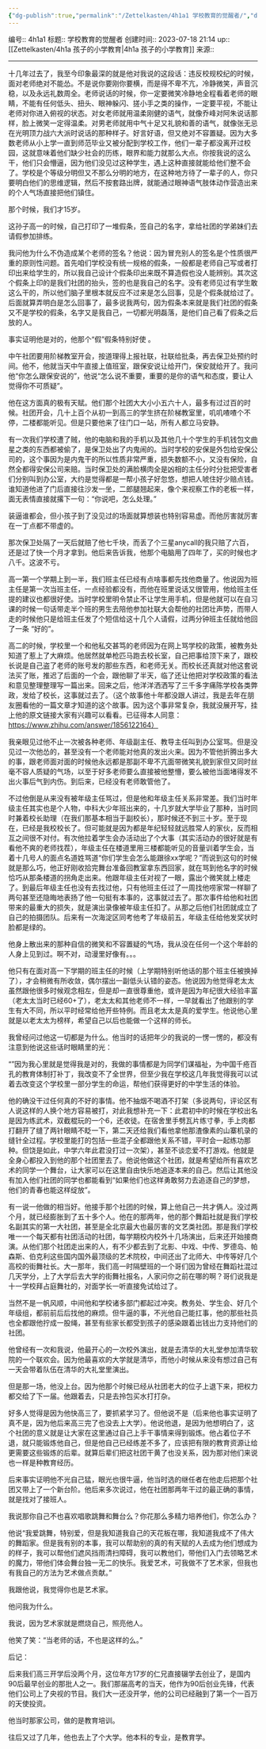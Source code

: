 ```yaml
---
{"dg-publish":true,"permalink":"/Zettelkasten/4h1a1 学校教育的觉醒者/","dgPassFrontmatter":true}
---
```


编号:: 4h1a1
标题:: 学校教育的觉醒者
创建时间:: 2023-07-18 21:14
up:: [[Zettelkasten/4h1a 孩子的小学教育\|4h1a 孩子的小学教育]]
来源:: 

---
十几年过去了，我至今印象最深的就是他对我说的这段话：违反校规校纪的时候，面对老师绝对不能怂。不是说你要刚你要横，而是得不卑不亢，冷静微笑，声音沉稳，以及永远礼数周全。老师说话的时候，你一定要微笑冷静地全程看着老师的眼睛，不能有任何低头、扭头、眼神躲闪、搓小手之类的操作，一定要平视，不能让老师对你进入俯视的状态。对女老师就用温柔刚健的语气，就像乔峰对阿朱说话那样，脸上微笑一定得温柔。对男老师就用中气十足又礼貌和善的语气，就像张无忌在光明顶力战六大派时说话的那种样子。好言好语，但又绝对不容置疑。因为大多数老师从小上学一直到师范毕业又被分配到学校工作，他们一辈子都没离开过校园，这就意味着他们缺少社会的历练，眼界和能力就那么大点。你按我说的这么干，他们只会懵逼，因为他们没见过这种学生，遇上这种直接就能给他们整不会了。学校是个等级分明但又不那么分明的地方，在这种地方待了一辈子的人，你只要明白他们的思维逻辑，然后不按套路出牌，就能通过眼神语气肢体动作营造出来的个人气场直接把他们镇住。

那个时候，我们才15岁。

这孙子高一的时候，自己打印了一堆假条，签自己的名字，拿给社团的学弟妹们去请假参加排练。

我问他为什么不伪造成某个老师的签名？他说：因为冒充别人的签名是个性质很严重的原则性问题。首先咱们学校没有统一规格的假条，一般都是老师自己写或者打印出来给学生的，所以我自己设计个假条印出来既不算造假也没人能辨别。其次这个假条上印的是我们社团的抬头，签的也是我自己的名字。没有老师见过有学生敢这么干的，所以他们脑子里根本就反应不过来是怎么回事，见是个假条就给过了。后面就算弄明白是怎么回事了，最多说我两句，因为假条本来就是我们社团的假条又不是学校的假条，名字又是我自己，一切都光明磊落，是他们自己看了假条之后放的人。

事实证明他是对的，他那个“假”假条特别好使 。

中午社团要用阶梯教室开会，按道理得上报社联，社联给批条，再去保卫处预约时间。他不，他就当天中午直接上值班室，跟保安说让给开门，保安就给开了。我问他“你怎么跟保安说的”，他说“怎么说不重要，重要的是你的语气和态度，要让人觉得你不可质疑”。

他在这方面真的极有天赋。他们那个社团大大小小五六十人，最多有过过百的时候。社团开会，几十上百个从初一到高三的学生挤在阶梯教室里，叽叽喳喳个不停，二楼都能听见。但是只要他来了往门口一站，所有人都立马安静。

有一次我们学校遭了贼，他的电脑和我的手机以及其他几十个学生的手机钱包文曲星之类的东西都被偷了，是保卫处出了内鬼闹的。当时学校的安保是外包给安保公司的，这个事因为是内鬼干的所以性质非常严重，损失数额不小，又没有保险，自然全都得安保公司来赔。当时保卫处的满脸横肉全是凶相的主任分时分批把受害者们分别叫到办公室，大约是觉得都是一帮小孩子好忽悠，想把人唬住好少赔点钱。谁知道他进了门后直接往沙发一坐，二郎腿翘起来，像个来视察工作的老板一样，面无表情直接就撂下一句：“你说吧，怎么处理。”

装逼谁都会，但小孩子到了没见过的场面就算想装也特别容易虚。而他厉害就厉害在一丁点都不带虚的。

那次保卫处隔了一天后就赔了他七千块，而丢了个三星anycall的我只赔了六百，还是过了快一个月才拿到。他后来告诉我，他那个电脑用了四年了，买的时候也才八千。这波不亏。

高一第一个学期上到一半，我们班主任已经有点啥事都先找他商量了。他说因为班主任是第一次当班主任，一点经验都没有，而他在班里说话又很管用，他给班主任提的建议也都很好使。当时学校里明令禁止不让学生用手机，但是他就可以在自习课的时候一句话带走半个班的男生去陪他参加社联大会帮他的社团壮声势，而带人走的时候他只是给班主任发了个短信给这十几个人请假，过两分钟班主任就给他回了一条 “好的”。

高二的时候，学校里一个和他私交甚笃的老师因为在网上骂学校的政策，被教务处知道了惹上了大麻烦。他居然就单枪匹马跑去校长室，自己把事给顶下来了，跟校长说是自己盗了老师的账号发的那些东西，和老师无关。而校长还真就对他这套说法买了账，推迟了后面的一个会，跟他聊了半天，临了还让他把对学校政策的看法和意见整理整理写一篇出来。回来之后，他洋洋洒洒写了三千多字痛陈学校各类弊政，发给了校长，这事就过去了。（这个故事他十年都没跟人讲过，我是去年在朋友圈看他的一篇文章才知道的这个故事。因为这个事非常复杂，我就没展开写，挂上他的原文链接大家有兴趣可以看看。已征得本人同意：https://www.zhihu.com/answer/1856122164）

我亲眼见过他不止一次被各种老师、年级副主任、教导主任叫到办公室骂。但是没见过一次他怂的，甚至没有一个老师能对他真的发出火来。因为不管他折腾出多大的事，跟老师面对面的时候他永远都是那副不卑不亢面带微笑礼貌到家但又同时丝毫不容人质疑的气场，以至于好多老师要么直接被他整懵，要么被他当面堵得发不出火事后气到内伤。到后来，已经没有老师敢管他了。

不过他倒是从来没有被年级主任骂过，但是他和年级主任关系非常差。我们当时年级主任其实也是个人物，中科大少年班出来的，十几岁就大学毕业了那种，当时同时兼着校长助理（在我们那基本相当于副校长），那时候还不到三十岁。至于现在，已经是我校校长了。但可能就是因为都是年纪轻轻就远胜常人的家伙，反而相互之间很不对付。有次他拉着学生会办活动出了个大事（其实活动办的很好就是有看他不爽的老师找茬），年级主任在楼道里用三楼都能听见的音量训着学生会，当着十几号人的面点名道姓骂道“你们学生会怎么能跟徐xx学呢？”而说到这句的时候就是那么巧，他正好刚收拾完舞台准备回教室拿东西回家，就在骂到他名字的时候恰巧从那条楼道的拐角走出来。他跟年级主任对视了一眼，露出个微笑就上楼走了。到最后年级主任也没有去找过他，只有他班主任过了一周找他唠家常一样聊了两句甚至还隐晦地表扬了他一句挺有本事的，这事就过去了。那次事件给他和社团带来的最重大的损失，就是演出录像被年级主任扣了。从那之后他们社团就成立了自己的拍摄团队。后来有一次海淀区同考他考了年级前五，年级主任给他发奖状时脸都是绿的。

他身上散出来的那种自信的微笑和不容置疑的气场，我从没在任何一个这个年龄的人身上见到过。啊不对，动漫里好像有。。。

他只有在面对高一下学期的班主任的时候（上学期特别听他话的那个班主任被换掉了），才会稍微有所收敛，偶尔摆出一副低头认错的姿态。他说因为他觉得老太太虽然跟他很多时候观念相左，但是却一直很尊重他，或许是因为年纪很大经验丰富（老太太当时已经60+了），老太太和其他老师不一样，一早就看出了他跟别的学生有大不同，所以平时经常给他开些特例。而且老太太是真的爱学生。他说他心里就是以老太太为榜样，希望自己以后也能做一个这样的师长。

我曾经问过他这一切都是为什么。他当时的话把年少的我说的一愣一愣的，都没有注意到他说这些话时眼睛里的光：

“”因为我心里就是觉得我是对的，我做的事情都是为同学们谋福祉，为中国千疮百孔的教育体制打补丁，我改变不了全世界，但至少我在学校这几年我觉得我可以试着去改变这个学校里一部分学生的命运，帮他们获得更好的中学生活的体验。

他的确没干过任何真的不好的事情。他不抽烟不喝酒不打架（多说两句，评论区有人说这样的人换个地方容易被打，对此我想补充一下：此君初中的时候在学校出名是因为练武术，双截棍玩的一个6，还收徒。在宿舍里手劈瓦片练寸拳，手上肉都打翻开了缝了两针眼睛不眨一下，第二天还给我们看他拿他那渣像素的山寨机录的缝针全过程。学校里能打的包括一些混子全都跟他关系不错，平时会一起练功那种。但饶是如此，中学六年此君没打过一次架），甚至不谈恋爱不打游戏。他就是全身心都投入到他的那个社团里去了。他说他做这个社团，就是希望给所有喜欢艺术的同学一个舞台，让大家可以在这里自由快乐地追逐本来的自己。然后让其他没有加入他们社团的同学也都能看到“如果他们也这样勇敢努力去追逐自己的梦想，他们的青春也能这样绽放”。

有一说一他做的相当好。他接手那个社团的时候，算上他自己一共才俩人。没过两个月，就已经膨胀到了五十多个人。他在的那两年，他的那个舞蹈社就是我们学校名副其实的第一大社团，甚至是全北京最大也最厉害的文艺类社团。那是我们学校唯一一个每天都有社团活动的社团，每学期校内校外十几场演出，后来还开始接商演。从他们那个社团走出来的人，有不少都去到了北影、中戏、中传、罗德岛、帕森斯、伯克利这些国内国外最顶级的艺术院校，中间还出了北师大、中传等好几个高校的街舞社长。大一那年，我们高一时隔壁班的一个哥们因为曾经在舞蹈社混过几天学分，上了大学后去大学的街舞社报名，人家问你之前在哪的啊？哥们说我是十一学校拜占庭舞社的，对面学长一听直接免试给过了。

当然不是一帆风顺，中间他和学校诸多部门都起过冲突。教务处、学生会、好几个年级组，都前前后后找他的麻烦。但牛逼的事，不光他自己能扛事，他的那些社员也全都跟他拧成一股绳，甚至有些家长都受到孩子的感染跟着出钱出力支持他们的社团。

他曾经有一次和我说，他最开心的一次校外演出，就是去清华的大礼堂参加清华软院的一个联欢会。因为他最喜欢的大学就是清华，而他小时候从来没有想过自己有一天会带着队伍在清华的大礼堂里演出。

但是那一场，他没上台。因为他那个时候已经从社团老大的位子上退下来，把权力都交给了下一届。他跟着去，只是去拎包买水打打杂。

好多人觉得是因为他快高三了，要抓紧学习了。但他说不是（后来他也事实证明了真不是，因为他后来高三完了也没去上大学）。他说他退，是因为他想明白了，这个社团的意义就是让大家在这里通过自己上手干事情来得到锻炼。他占着位子不退，就只能锻炼他自己，但是他自己已经练差不多了，应该把有限的教育资源让给更需要这些锻炼的后辈。就算后辈们把这社团干黄了也没关系，因为那对他们来说也一样是种教育经历。

后来事实证明他不光自己猛，眼光也很牛逼，他当时选的继任者在他走后把那个社团又带上了一个新台阶。他后来多次说过，他在社团那两年干过的最正确的事情，就是找对了接班人。

我说那你自己不也喜欢唱歌跳舞和舞台么？你花那么多精力培养他们，你怎么办？

他说“我爱跳舞，特别爱，但是我知道我自己的天花板在哪，我知道我成不了伟大的舞蹈家。但是我有别的本事，我可以帮助别的真的有天赋的人去成为他们想成为的样子，我可以帮他们遮风挡雨清扫障碍，我可以教他们，带他们入门去领略艺术的魔力，带他们体会舞台独一无二的快乐。我爱艺术，可我做不了艺术家，但我也有我自己的方法为艺术做点贡献。”

我跟他说，我觉得你也是艺术家。

他问我为什么。

我说，因为艺术家就是燃烧自己，照亮他人。

他笑了笑：“当老师的话，不也是这样的么。”



后记：

后来我们高三开学后没两个月，这位年方17岁的仁兄直接辍学去创业了，是国内90后最早创业的那批人之一。我们那届高考的当天，他作为90后创业先锋，代表他们公司上了央视的节目。我们大一还没开学，他的公司已经融到了第一个一百万的天使投资。

他当时那家公司，做的是教育培训。

往后又过了几年，他也去上了个大学。他本科的专业，是教育学。